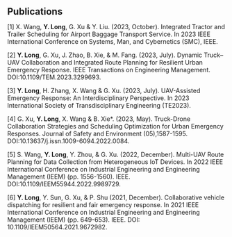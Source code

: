 <h2 style="margin: 60px 0px 10px;">Publications</h2>

[1]	X. Wang, **Y. Long**, G. Xu & Y. Liu. (2023, October). Integrated Tractor and Trailer Scheduling for Airport Baggage Transport Service. In 2023 IEEE International Conference on Systems, Man, and Cybernetics (SMC), IEEE.

[2]	**Y. Long**, G. Xu, J. Zhao, B. Xie, & M. Fang. (2023, July). Dynamic Truck–UAV Collaboration and Integrated Route Planning for Resilient Urban Emergency Response. IEEE Transactions on Engineering Management. DOI:10.1109/TEM.2023.3299693.

[3]	**Y. Long**, H. Zhang, X. Wang & G. Xu. (2023, July). UAV-Assisted Emergency Response: An Interdisciplinary Perspective. In 2023 International Society of Transdisciplinary Engineering (TE2023).

[4]	G. Xu, **Y. Long**, X. Wang & B. Xie*. (2023, May). Truck-Drone Collaboration Strategies and Scheduling Optimization for Urban Emergency Responses. Journal of Safety and Environment (05),1587-1595. DOI:10.13637/j.issn.1009-6094.2022.0084.

[5]	S. Wang, **Y. Long**, Y. Zhou, & G. Xu. (2022, December). Multi-UAV Route Planning for Data Collection from Heterogeneous IoT Devices. In 2022 IEEE International Conference on Industrial Engineering and Engineering Management (IEEM) (pp. 1556-1560). IEEE. DOI:10.1109/IEEM55944.2022.9989729.

[6] **Y. Long**, Y. Sun, G. Xu, & P. Shu (2021, December). Collaborative vehicle dispatching for resilient and fair emergency response. In 2021 IEEE International Conference on Industrial Engineering and Engineering Management (IEEM) (pp. 649-653). IEEE. DOI: 10.1109/IEEM50564.2021.9672982.
